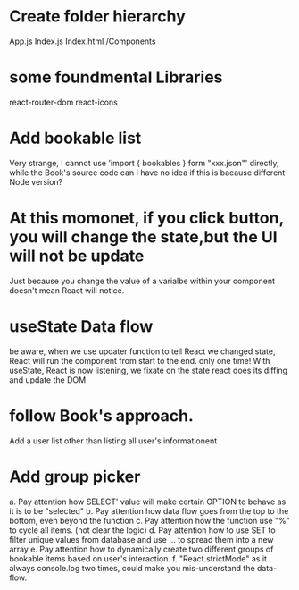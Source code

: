 # Create folder hierarchy

App.js
Index.js
Index.html
/Components

# some foundmental Libraries

react-router-dom
react-icons

# Add bookable list

Very strange, I cannot use 'import { bookables } form "xxx.json"' directly, while the Book's source code can
I have no idea if this is bacause different Node version?

# At this momonet, if you click button, you will change the state,but the UI will not be update

Just because you change the value of a varialbe within your component doesn't mean React will notice.

# useState Data flow

be aware, when we use updater function to tell React we changed state, React will run the component
from start to the end. only one time!
With useState, React is now listening,
we fixate on the state
react does its diffing and update the DOM

# follow Book's approach.

Add a user list other than listing all user's informationent

# Add group picker

a. Pay attention how SELECT' value will make certain OPTION to behave as it is to be "selected"
b. Pay attention how data flow goes from the top to the bottom, even beyond the function
c. Pay attention how the function use "%" to cycle all items. (not clear the logic)
d. Pay attention how to use SET to filter unique values from database and use ... to spread them into a new array
e. Pay attention how to dynamically create two different groups of bookable items based on user's interaction.
f. "React.strictMode" as it always console.log two times, could make you mis-understand the data-flow.
